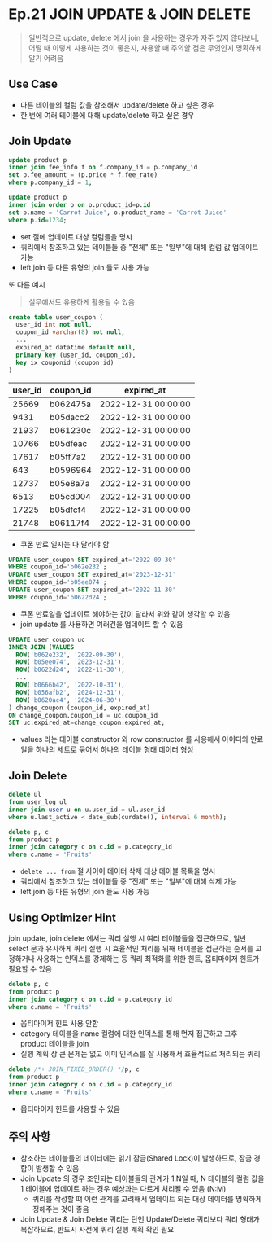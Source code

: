 # Ep.21 JOIN UPDATE & JOIN DELETE

> 일반적으로 update, delete 에서 join 을 사용하는 경우가 자주 있지 않다보니, 어떨 때 이렇게 사용하는 것이 좋은지, 사용할 때 주의할 점은 무엇인지 명확하게 알기 어려움

## Use Case

- 다른 테이블의 컬럼 값을 참조해서 update/delete 하고 싶은 경우
- 한 번에 여러 테이블에 대해 update/delete 하고 싶은 경우

## Join Update

```sql
update product p
inner join fee_info f on f.company_id = p.company_id
set p.fee_amount = (p.price * f.fee_rate)
where p.company_id = 1;
```

```sql
update product p
inner join order o on o.product_id=p.id
set p.name = 'Carrot Juice', o.product_name = 'Carrot Juice'
where p.id=1234;
```

- set 절에 업데이트 대상 컬럼들을 명시
- 쿼리에서 참조하고 있는 테이블들 중 "전체" 또는 "일부"에 대해 컬럼 값 업데이트 가능
- left join 등 다른 유형의 join 들도 사용 가능

또 다른 예시

> 실무에서도 유용하게 활용될 수 있음

```sql
create table user_coupon (
  user_id int not null,
  coupon_id varchar(8) not null,
  ...
  expired_at datatime default null,
  primary key (user_id, coupon_id),
  key ix_couponid (coupon_id)
)
```

| user_id | coupon_id | expired_at        |
|---------|-----------|-------------------|
| 25669   | b062475a  | 2022-12-31 00:00:00 |
| 9431    | b05dacc2  | 2022-12-31 00:00:00 |
| 21937   | b061230c  | 2022-12-31 00:00:00 |
| 10766   | b05dfeac  | 2022-12-31 00:00:00 |
| 17617   | b05ff7a2  | 2022-12-31 00:00:00 |
| 643     | b0596964  | 2022-12-31 00:00:00 |
| 12737   | b05e8a7a  | 2022-12-31 00:00:00 |
| 6513    | b05cd004  | 2022-12-31 00:00:00 |
| 17225   | b05dfcf4  | 2022-12-31 00:00:00 |
| 21748   | b06117f4  | 2022-12-31 00:00:00 |

- 쿠폰 만료 일자는 다 달라야 함

```sql
UPDATE user_coupon SET expired_at='2022-09-30'
WHERE coupon_id='b062e232';
UPDATE user_coupon SET expired_at='2023-12-31'
WHERE coupon_id='b05ee074';
UPDATE user_coupon SET expired_at='2022-11-30'
WHERE coupon_id='b0622d24';
```

- 쿠폰 만료일을 업데이트 해야하는 값이 달라서 위와 같이 생각할 수 있음
- join update 를 사용하면 여러건을 업데이트 할 수 있음

```sql
UPDATE user_coupon uc
INNER JOIN (VALUES 
  ROW('b062e232', '2022-09-30'), 
  ROW('b05ee074', '2023-12-31'), 
  ROW('b0622d24', '2022-11-30'), 
  ...
  ROW('b0666b42', '2022-10-31'), 
  ROW('b056afb2', '2024-12-31'), 
  ROW('b0620ac4', '2024-06-30')
) change_coupon (coupon_id, expired_at)
ON change_coupon.coupon_id = uc.coupon_id
SET uc.expired_at=change_coupon.expired_at;
```

- values 라는 테이블 constructor 와 row constructor 를 사용해서 아이디와 만료일을 하나의 세트로 묶어서 하나의 테이블 형태 데이터 형성

## Join Delete

```sql
delete ul
from user_log ul
inner join user u on u.user_id = ul.user_id
where u.last_active < date_sub(curdate(), interval 6 month);
```

```sql
delete p, c
from product p
inner join category c on c.id = p.category_id
where c.name = 'Fruits'
```

- `delete ... from` 절 사이이 데이터 삭제 대상 테이블 목록을 명시
- 쿼리에서 참조하고 있는 테이블들 중 "전체" 또는 "일부"에 대해 삭제 가능
- left join 등 다른 유형의 join 들도 사용 가능

## Using Optimizer Hint

join update, join delete 에서는 쿼리 실행 시 여러 테이블들을 접근하므로, 일반 select 문과 유사하게 쿼리 실행 시 효율적인 처리를 위해 테이블을 접근하는 순서를 고정하거나 사용하는 인덱스를 강제하는 등 쿼리 최적화를 위한 힌트, 옵티마이저 힌트가 필요할 수 있음

```sql
delete p, c
from product p
inner join category c on c.id = p.category_id
where c.name = 'Fruits'
```

- 옵티마이저 힌트 사용 안함
- category 테이블을 name 컬럼에 대한 인덱스를 통해 먼저 접근하고 그후 product 테이블을 join
- 실행 계획 상 큰 문제는 없고 이미 인덱스를 잘 사용해서 효율적으로 처리되는 쿼리

```sql
delete /*+ JOIN_FIXED_ORDER() */p, c
from product p
inner join category c on c.id = p.category_id
where c.name = 'Fruits'
```

- 옵티마이저 힌트를 사용할 수 있음

## 주의 사항

- 참조하는 테이블들의 데이터에는 읽기 잠금(Shared Lock)이 발생하므로, 잠금 경합이 발생할 수 있음
- Join Update 의 경우 조인되는 테이블들의 관계가 1:N일 때, N 테이블의 컬럼 값을 1 테이블에 업데이트 하는 경우 예상과는 다르게 처리될 수 있음 (N:M)
  - 쿼리를 작성할 떄 이런 관계를 고려해서 업데이트 되는 대상 데이터를 명확하게 정해주는 것이 좋음
- Join Update & Join Delete 쿼리는 단인 Update/Delete 쿼리보다 쿼리 형태가 복잡하므로, 반드시 사전에 쿼리 실행 계획 확인 필요
